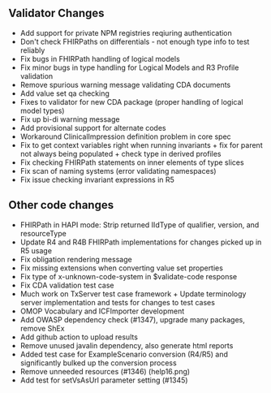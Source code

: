 ## Validator Changes

* Add support for private NPM registries reqiuring authentication
* Don't check FHIRPaths on differentials - not enough type info to test reliably
* Fix bugs in FHIRPath handling of logical models
* Fix minor bugs in type handling for Logical Models and R3 Profile validation
* Remove spurious warning message validating CDA documents
* Add value set qa checking 
* Fixes to validator for new CDA package (proper handling of logical model types)
* Fix up bi-di warning message
* Add provisional support for alternate codes
* Workaround ClinicalImpression definition problem in core spec
* Fix to get context variables right when running invariants + fix for parent not always being populated + check type in derived profiles
* Fix checking FHIRPath statements on inner elements of type slices 
* Fix scan of naming systems (error validating namespaces)
* Fix issue checking invariant expressions in R5

## Other code changes

* FHIRPath in HAPI mode: Strip returned IIdType of qualifier, version, and resourceType
* Update R4 and R4B FHIRPath implementations for changes picked up in R5 usage
* Fix obligation rendering message
* Fix missing extensions when converting value set properties
* Fix type of x-unknown-code-system in $validate-code response
* Fix CDA validation test case
* Much work on TxServer test case framework + Update terminology server implementation and tests for changes to test cases
* OMOP Vocabulary and ICFImporter development
* Add OWASP dependency check (#1347), upgrade many packages, remove ShEx
* Add github action to upload results
* Remove unused javalin dependency, also generate html reports
* Added test case for ExampleScenario conversion (R4/R5) and significantly bulked up the conversion process
* Remove unneeded resources (#1346) (help16.png)
* Add test for setVsAsUrl parameter setting (#1345)